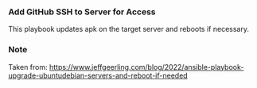 ### Add GitHub SSH to Server for Access

This playbook updates apk on the target server and reboots if necessary.

### Note
Taken from: https://www.jeffgeerling.com/blog/2022/ansible-playbook-upgrade-ubuntudebian-servers-and-reboot-if-needed